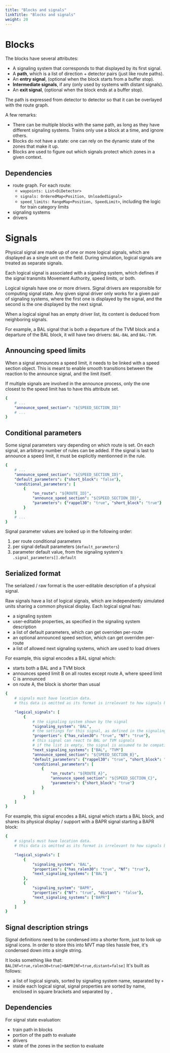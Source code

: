 ```yaml
---
title: "Blocks and signals"
linkTitle: "Blocks and signals"
weight: 20
---
```



# Blocks

The blocks have several attributes:

- A signaling system that corresponds to that displayed by its first signal.
- A **path**, which is a list of direction + detector pairs (just like route paths).
- An **entry signal**, (optional when the block starts from a buffer stop).
- **Intermediate signals**, if any (only used by systems with distant signals).
- An **exit signal**, (optional when the block ends at a buffer stop).

The path is expressed from detector to detector so that it can be overlayed with the route graph.

A few remarks:

- There can be multiple blocks with the same path, as long as they have different signaling systems. Trains only use a block at a time, and ignore others.
- Blocks do not have a state: one can rely on the dynamic state of the zones that make it up.
- Blocks are used to figure out which signals protect which zones in a given context.

## Dependencies

   - route graph. For each route:
       - `waypoints: List<DiDetector>`
       - `signals: OrderedMap<Position, UnloadedSignal>`
       - `speed_limits: RangeMap<Position, SpeedLimit>`, including the logic for train category limits
   - signaling systems
   - drivers


# Signals

Physical signal are made up of one or more logical signals, which are displayed as a single unit on the field. During simulation, logical signals are treated as separate signals.

Each logical signal is associated with a signaling system, which defines if the
signal transmits Movement Authority, speed limits, or both.

Logical signals have one or more drivers. Signal drivers are responsible for computing
signal state. Any given signal driver only works for a given pair of signaling systems,
where the first one is displayed by the signal, and the second is the one displayed by
the next signal.

When a logical signal has an empty driver list, its content is deduced from neighboring signals.

For example, a BAL signal that is both a departure of the TVM block and a
departure of the BAL block, it will have two drivers: `BAL-BAL` and `BAL-TVM`.

## Announcing speed limits

When a signal announces a speed limit, it needs to be linked with a speed section object.
This is meant to enable smooth transitions between the reaction to the announce signal, and the limit itself.

If multiple signals are involved in the announce process, only the one closest to the speed limit has to have
this attribute set.

```yaml
{
    # ...
    "announce_speed_section": "${SPEED_SECTION_ID}"
    # ...
}
```

## Conditional parameters

Some signal parameters vary depending on which route is set. On each signal, an arbitrary number of rules can be added.
If the signal is last to announce a speed limit, it must be explicitly mentionned in the rule.

```yaml
{
    # ...
    "announce_speed_section": "${SPEED_SECTION_ID}",
    "default_parameters": {"short_block": "false"},
    "conditional_parameters": [
        {
            "on_route": "${ROUTE_ID}",
            "announce_speed_section": "${SPEED_SECTION_ID}",
            "parameters": {"rappel30": "true", "short_block": "true"}
        }
    ]
    # ...
}
```

Signal parameter values are looked up in the following order:
1) per route conditional parameters
2) per signal default parameters (`default_parameters`)
3) parameter default value, from the signaling system's `.signal_parameters[].default`


## Serialized format

The serialized / raw format is the user-editable description of a physical signal.

Raw signals have a list of logical signals, which are independently simulated units sharing
a common physical display. Each logical signal has:

- a signaling system
- user-editable properties, as specified in the signaling system description
- a list of default parameters, which can get overriden per-route
- an optional announced speed section, which can get overriden per-route
- a list of allowed next signaling systems, which are used to load drivers

For example, this signal encodes a BAL signal which:
- starts both a BAL and a TVM block
- announces speed limit B on all routes except route A, where speed limit C is announced
- on route A, the block is shorter than usual

```yaml
{
    # signals must have location data.
    # this data is omitted as its format is irrelevant to how signals behave

    "logical_signals": [
        {
            # the signaling system shown by the signal
            "signaling_system": "BAL",
            # the settings for this signal, as defined in the signaling system manifest
            "properties": {"has_ralen30": "true", "Nf": "true"},
            # this signal can react to BAL or TVM signals
            # if the list is empty, the signal is assumed to be compatible with all following signaling systems
            "next_signaling_systems": ["BAL", "TVM"]
            "announce_speed_section": "${SPEED_SECTION_B}",
            "default_parameters": {"rappel30": "true", "short_block": "false"},
            "conditional_parameters": [
                {
                    "on_route": "${ROUTE_A}",
                    "announce_speed_section": "${SPEED_SECTION_C}",
                    "parameters": {"short_block": "true"}
                }
            ]
        }
    ]
}
```

For example, this signal encodes a BAL signal which starts a BAL block, and shares its physical display / support with a BAPR signal starting a BAPR block:
```yaml
{
    # signals must have location data.
    # this data is omitted as its format is irrelevant to how signals behave

    "logical_signals": [
        {
            "signaling_system": "BAL",
            "properties": {"has_ralen30": "true", "Nf": "true"},
            "next_signaling_systems": ["BAL"]
        },
        {
            "signaling_system": "BAPR",
            "properties": {"Nf": "true", "distant": "false"},
            "next_signaling_systems": ["BAPR"]
        }
    ]
}
```

## Signal description strings

Signal definitions need to be condensed into a shorter form, just to look up signal icons.
In order to store this into MVT map tiles hassle free, it's condensed down into a single string.

It looks something like that: `BAL[Nf=true,ralen30=true]+BAPR[Nf=true,distant=false]`
It's built as follows:
- a list of logical signals, sorted by signaling system name, separated by `+`
- inside each logical signal, signal properties are sorted by name, enclosed in square brackets and separated by `,`


## Dependencies

For signal state evaluation:

   - train path in blocks
   - portion of the path to evaluate
   - drivers
   - state of the zones in the section to evaluate
